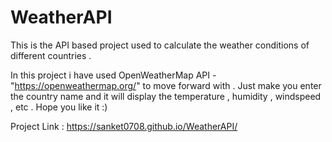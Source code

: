 # WeatherAPI
This is the API based project used to calculate the weather conditions of different countries . 

In this project i have used OpenWeatherMap API - "https://openweathermap.org/" to move forward with . Just make you enter the country name and it will display the temperature , humidity , windspeed , etc . 
Hope you like it :)

Project Link : https://sanket0708.github.io/WeatherAPI/
